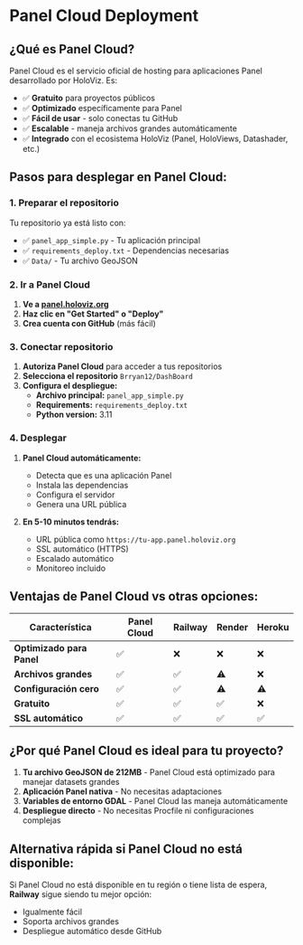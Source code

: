 # Panel Cloud Deployment

## ¿Qué es Panel Cloud?

Panel Cloud es el servicio oficial de hosting para aplicaciones Panel desarrollado por HoloViz. Es:
- ✅ **Gratuito** para proyectos públicos
- ✅ **Optimizado** específicamente para Panel
- ✅ **Fácil de usar** - solo conectas tu GitHub
- ✅ **Escalable** - maneja archivos grandes automáticamente
- ✅ **Integrado** con el ecosistema HoloViz (Panel, HoloViews, Datashader, etc.)

## Pasos para desplegar en Panel Cloud:

### 1. Preparar el repositorio
Tu repositorio ya está listo con:
- ✅ `panel_app_simple.py` - Tu aplicación principal
- ✅ `requirements_deploy.txt` - Dependencias necesarias
- ✅ `Data/` - Tu archivo GeoJSON

### 2. Ir a Panel Cloud
1. **Ve a [panel.holoviz.org](https://panel.holoviz.org)**
2. **Haz clic en "Get Started" o "Deploy"**
3. **Crea cuenta con GitHub** (más fácil)

### 3. Conectar repositorio
1. **Autoriza Panel Cloud** para acceder a tus repositorios
2. **Selecciona el repositorio** `Brryan12/DashBoard`
3. **Configura el despliegue:**
   - **Archivo principal:** `panel_app_simple.py`
   - **Requirements:** `requirements_deploy.txt`
   - **Python version:** 3.11

### 4. Desplegar
1. **Panel Cloud automáticamente:**
   - Detecta que es una aplicación Panel
   - Instala las dependencias
   - Configura el servidor
   - Genera una URL pública

2. **En 5-10 minutos tendrás:**
   - URL pública como `https://tu-app.panel.holoviz.org`
   - SSL automático (HTTPS)
   - Escalado automático
   - Monitoreo incluido

## Ventajas de Panel Cloud vs otras opciones:

| Característica | Panel Cloud | Railway | Render | Heroku |
|---------------|-------------|---------|--------|--------|
| **Optimizado para Panel** | ✅ | ❌ | ❌ | ❌ |
| **Archivos grandes** | ✅ | ✅ | ⚠️ | ❌ |
| **Configuración cero** | ✅ | ✅ | ⚠️ | ⚠️ |
| **Gratuito** | ✅ | ✅ | ✅ | ❌ |
| **SSL automático** | ✅ | ✅ | ✅ | ✅ |

## ¿Por qué Panel Cloud es ideal para tu proyecto?

1. **Tu archivo GeoJSON de 212MB** - Panel Cloud está optimizado para manejar datasets grandes
2. **Aplicación Panel nativa** - No necesitas adaptaciones
3. **Variables de entorno GDAL** - Panel Cloud las maneja automáticamente
4. **Despliegue directo** - No necesitas Procfile ni configuraciones complejas

## Alternativa rápida si Panel Cloud no está disponible:

Si Panel Cloud no está disponible en tu región o tiene lista de espera, **Railway** sigue siendo tu mejor opción:
- Igualmente fácil
- Soporta archivos grandes
- Despliegue automático desde GitHub
